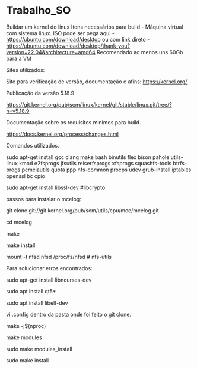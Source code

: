 # Trabalho_SO
Buildar um kernel do linux
Itens necessários para build - Máquina virtual com sistema linux.
ISO pode ser pega aqui - https://ubuntu.com/download/desktop ou com link direto - https://ubuntu.com/download/desktop/thank-you?version=22.04&architecture=amd64
Recomendado ao menos uns 60Gb para a VM

Sites utilizados:

Site para verificação de versão, documentação e afins:
https://kernel.org/

Publicação da versão 5.18.9

https://git.kernel.org/pub/scm/linux/kernel/git/stable/linux.git/tree/?h=v5.18.9

Documentação sobre os requisitos minimos para build.

https://docs.kernel.org/process/changes.html

Comandos utilizados.

sudo apt-get install gcc clang make bash binutils flex bison pahole utils-linux kmod e2fsprogs jfsutils reiserfsprogs xfsprogs squashfs-tools btrfs-progs pcmciautils quota ppp nfs-common procps udev grub-install iptables openssl bc cpio

sudo apt-get install libssl-dev #libcrypto

passos para instalar o mcelog:

  git clone git://git.kernel.org/pub/scm/utils/cpu/mce/mcelog.git
  
  cd mcelog
  
  make
  
  make install
  
  
mount -t nfsd nfsd /proc/fs/nfsd # nfs-utils

Para solucionar erros encontrados:

sudo apt-get install libncurses-dev

sudo apt install qt5*

sudo apt install libelf-dev

vi .config dentro da pasta onde foi feito o git clone.

make -j$(nproc)

make modules

sudo make modules_install

sudo make install
